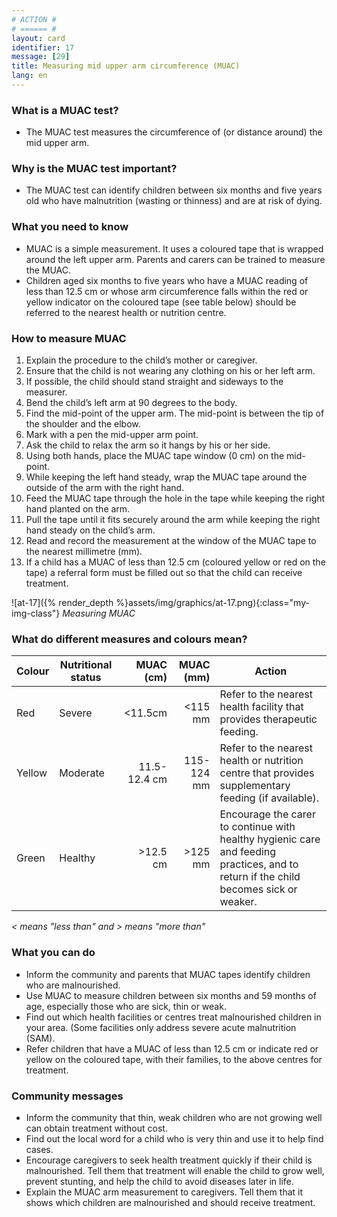 ```yaml
---
# ACTION #
# ====== #
layout: card
identifier: 17
message: [29]
title: Measuring mid upper arm circumference (MUAC)
lang: en
---
```


### What is a MUAC test?

- The MUAC test measures the circumference of (or distance around) the mid upper arm.

### Why is the MUAC test important?

- The MUAC test can identify children between six months and five years old who have malnutrition (wasting or thinness) and are at risk of dying.

### What you need to know

-	MUAC is a simple measurement. It uses a coloured tape that is wrapped around the left upper arm. Parents and carers can be trained to measure the MUAC.
-	Children aged six months to five years who have a MUAC reading of less than 12.5 cm or whose arm circumference falls within the red or yellow indicator on the coloured tape (see table below) should be referred to the nearest health or nutrition centre.

### How to measure MUAC

1. Explain the procedure to the child’s mother or caregiver.
2. Ensure that the child is not wearing any clothing on his or her left arm.
3. If possible, the child should stand straight and sideways to the measurer.
4. Bend the child’s left arm at 90 degrees to the body.
5. Find the mid-point of the upper arm. The mid-point is between the tip of the shoulder and the elbow.
6. Mark with a pen the mid-upper arm point.
7. Ask the child to relax the arm so it hangs by his or her side.
8. Using both hands, place the MUAC tape window (0 cm) on the mid-point.
9. While keeping the left hand steady, wrap the MUAC tape around the outside of the arm with the right hand.
10. Feed the MUAC tape through the hole in the tape while keeping the right hand planted on the arm.
11. Pull the tape until it fits securely around the arm while keeping the right hand steady on the child’s arm.
12. Read and record the measurement at the window of the MUAC tape to the nearest millimetre (mm).
13. If a child has a MUAC of less than 12.5 cm (coloured yellow or red on the tape) a referral form must be filled out so that the child can receive treatment.

![at-17]({% render_depth %}assets/img/graphics/at-17.png){:class="my-img-class"}
*Measuring MUAC*

### What do different measures and colours mean?

|Colour | Nutritional status | MUAC (cm) | MUAC (mm) | Action |
|---|---|---:|---:|---|
|Red | Severe | <11.5cm | <115 mm | Refer to the nearest health facility that provides therapeutic feeding. |
|Yellow | Moderate | 11.5-12.4 cm | 115-124 mm | Refer to the nearest health or nutrition centre that provides supplementary feeding (if available). |
|Green | Healthy | >12.5 cm | >125 mm | Encourage the carer to continue with healthy hygienic care and feeding practices, and to return if the child becomes sick or weaker. |

*< means "less than" and > means "more than"*

### What you can do

- Inform the community and parents that MUAC tapes identify children who are malnourished.
-	Use MUAC to measure children between six months and 59 months of age, especially those who are sick, thin or weak.
-	Find out which health facilities or centres treat malnourished children in your area. (Some facilities only address severe acute malnutrition (SAM).
-	Refer children that have a MUAC of less than 12.5 cm or indicate red or yellow on the coloured tape, with their families, to the above centres for treatment.

### Community messages
-	Inform the community that thin, weak children who are not growing well can obtain treatment without cost.
-	Find out the local word for a child who is very thin and use it to help find cases.
-	Encourage caregivers to seek health treatment quickly if their child is malnourished. Tell them that treatment will enable the child to grow well, prevent stunting, and help the child to avoid diseases later in life.
-	Explain the MUAC arm measurement to caregivers. Tell them that it shows which children are malnourished and should receive treatment.
